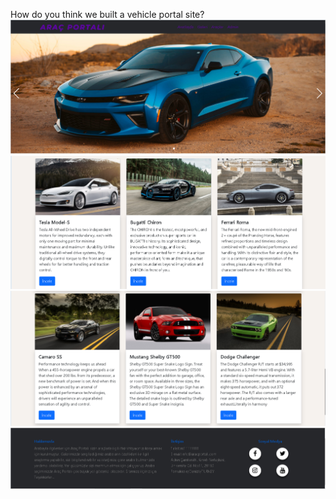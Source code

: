 How do you think we built a vehicle portal site?
![alt text](https://github.com/Aliyildirim58/Html-Css-Js/blob/master/Araç%20Portalı/Screen/1.png)
![alt text](https://github.com/Aliyildirim58/Html-Css-Js/blob/master/Araç%20Portalı/Screen/2.png)
![alt text](https://github.com/Aliyildirim58/Html-Css-Js/blob/master/Araç%20Portalı/Screen/3.png)
![alt text](https://github.com/Aliyildirim58/Html-Css-Js/blob/master/Araç%20Portalı/Screen/4.png)
